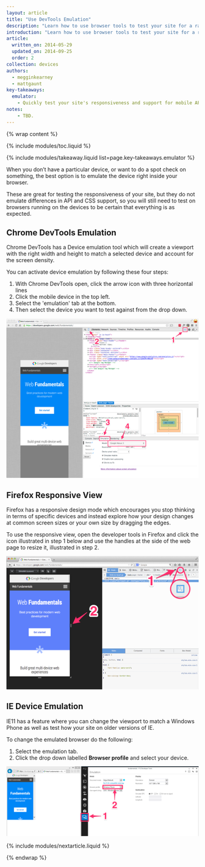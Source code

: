 ```yaml
---
layout: article
title: "Use DevTools Emulation"
description: "Learn how to use browser tools to test your site for a range of emulated device features."
introduction: "Learn how to use browser tools to test your site for a range of emulated device features."
article:
  written_on: 2014-05-29
  updated_on: 2014-09-25
  order: 2
collection: devices
authors:
  - megginkearney
  - mattgaunt
key-takeaways:
  emulator:
    - Quickly test your site's responsiveness and support for mobile APIs using DevTools emulation.
notes:
    - TBD.
---
```

{% wrap content %}

{% include modules/toc.liquid %}

{% include modules/takeaway.liquid list=page.key-takeaways.emulator %}

When you don’t have a particular device, or want to do a spot check on something,
the best option is to emulate the device right inside your browser.

These are great for testing the responsiveness of your site, but they do not
emulate differences in API and CSS support, so you will still need to test on
browsers running on the devices to be certain that everything is as expected.

## Chrome DevTools Emulation

Chrome DevTools has a Device emulation tool which will create a viewport with the right width and height to match a selected device and account for the screen density.

You can activate device emulation by following these four steps:

1. With Chrome DevTools open, click the arrow icon with three horizontal lines
2. Click the mobile device in the top left.
3. Select the 'emulation' tab at the bottom.
4. Then select the device you want to test against from the drop down.

<img src="imgs/chrome-devtools-emulation.png" alt="Chrome DevTools Emulation Guide" />

## Firefox Responsive View

Firefox has a responsive design mode which encourages you stop thinking in terms
of specific devices and instead explore how your design changes at common screen
sizes or your own size by dragging the edges.

To use the responsive view, open the developer tools in Firefox and click the
icon illustrated in step 1 below and use the handles at the side of the web page
to resize it, illustrated in step 2.

<img src="imgs/ff-responsive-design-mode.png" alt="Firefox Responsive Design View" />

## IE Device Emulation

IE11 has a feature where you can change the viewport to match a Windows Phone as
well as test how your site on older versions of IE.

To change the emulated browser do the following:

1. Select the emulation tab.
2. Click the drop down labelled **Browser profile** and select your device.


<img src="imgs/ie-device-emulation.png" alt="IE Device Emulation" />

{% include modules/nextarticle.liquid %}

{% endwrap %}
